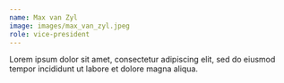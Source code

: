 ```yaml
---
name: Max van Zyl
image: images/max_van_zyl.jpeg
role: vice-president
---
```


Lorem ipsum dolor sit amet, consectetur adipiscing elit, sed do eiusmod tempor incididunt ut labore et dolore magna aliqua.
